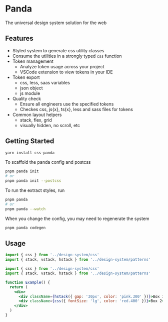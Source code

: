 # Panda

The universal design system solution for the web

## Features

- Styled system to generate css utility classes
- Consume the utilities in a strongly typed `css` function
- Token management
  - Analyze token usage across your project
  - VSCode extension to view tokens in your IDE
- Token export
  - css, less, saas variables
  - json object
  - js module
- Quality check
  - Ensure all engineers use the specified tokens
  - Checkes css, js{x}, ts{x}, less and sass files for tokens
- Common layout helpers
  - stack, flex, grid
  - visually hidden, no scroll, etc

## Getting Started

```sh
yarn install css-panda
```

To scaffold the panda config and postcss

```sh
pnpm panda init
# or
pnpm panda init --postcss
```

To run the extract styles, run

```sh
pnpm panda
# or
pnpm panda --watch
```

When you change the config, you may need to regenerate the system

```sh
pnpm panda codegen
```

## Usage

```js
import { css } from '../design-system/css'
import { stack, vstack, hstack } from '../design-system/patterns'
```

```jsx
import { css } from '../design-system/css'
import { stack, vstack, hstack } from '../design-system/patterns'

function Example() {
  return (
    <div>
      <div className={hstack({ gap: '30px', color: 'pink.300' })}>Box 1</div>
      <div className={css({ fontSize: 'lg', color: 'red.400' })}>Box 2</div>
    </div>
  )
}
```
